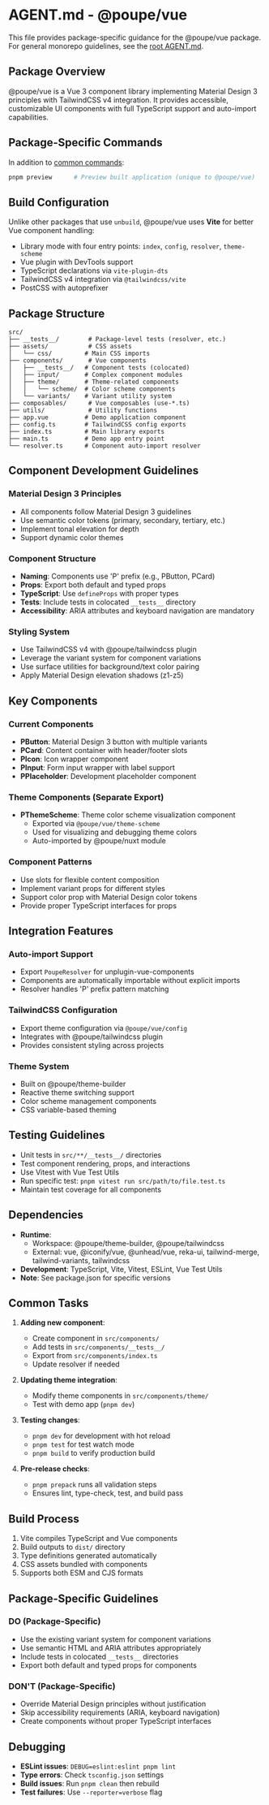 # AGENT.md - @poupe/vue

This file provides package-specific guidance for the @poupe/vue package.
For general monorepo guidelines, see the [root AGENT.md](../../AGENT.md).

## Package Overview

@poupe/vue is a Vue 3 component library implementing Material Design 3
principles with TailwindCSS v4 integration. It provides accessible,
customizable UI components with full TypeScript support and auto-import
capabilities.

## Package-Specific Commands

In addition to [common commands](../../AGENT.md#common-commands-all-packages):

```bash
pnpm preview      # Preview built application (unique to @poupe/vue)
```

## Build Configuration

Unlike other packages that use `unbuild`, @poupe/vue uses **Vite** for
better Vue component handling:
- Library mode with four entry points: `index`, `config`, `resolver`, `theme-scheme`
- Vue plugin with DevTools support
- TypeScript declarations via `vite-plugin-dts`
- TailwindCSS v4 integration via `@tailwindcss/vite`
- PostCSS with autoprefixer

## Package Structure

```text
src/
├── __tests__/        # Package-level tests (resolver, etc.)
├── assets/           # CSS assets
│   └── css/         # Main CSS imports
├── components/       # Vue components
│   ├── __tests__/   # Component tests (colocated)
│   ├── input/       # Complex component modules
│   ├── theme/       # Theme-related components
│   │   └── scheme/  # Color scheme components
│   └── variants/    # Variant utility system
├── composables/      # Vue composables (use-*.ts)
├── utils/            # Utility functions
├── app.vue          # Demo application component
├── config.ts        # TailwindCSS config exports
├── index.ts         # Main library exports
├── main.ts          # Demo app entry point
└── resolver.ts      # Component auto-import resolver
```

## Component Development Guidelines

### Material Design 3 Principles
- All components follow Material Design 3 guidelines
- Use semantic color tokens (primary, secondary, tertiary, etc.)
- Implement tonal elevation for depth
- Support dynamic color themes

### Component Structure
- **Naming**: Components use 'P' prefix (e.g., PButton, PCard)
- **Props**: Export both default and typed props
- **TypeScript**: Use `defineProps` with proper types
- **Tests**: Include tests in colocated `__tests__` directory
- **Accessibility**: ARIA attributes and keyboard navigation are
  mandatory

### Styling System
- Use TailwindCSS v4 with @poupe/tailwindcss plugin
- Leverage the variant system for component variations
- Use surface utilities for background/text color pairing
- Apply Material Design elevation shadows (z1-z5)

## Key Components

### Current Components
- **PButton**: Material Design 3 button with multiple variants
- **PCard**: Content container with header/footer slots
- **PIcon**: Icon wrapper component
- **PInput**: Form input wrapper with label support
- **PPlaceholder**: Development placeholder component

### Theme Components (Separate Export)
- **PThemeScheme**: Theme color scheme visualization component
  - Exported via `@poupe/vue/theme-scheme`
  - Used for visualizing and debugging theme colors
  - Auto-imported by @poupe/nuxt module

### Component Patterns
- Use slots for flexible content composition
- Implement variant props for different styles
- Support color prop with Material Design color tokens
- Provide proper TypeScript interfaces for props

## Integration Features

### Auto-import Support
- Export `PoupeResolver` for unplugin-vue-components
- Components are automatically importable without explicit
  imports
- Resolver handles 'P' prefix pattern matching

### TailwindCSS Configuration
- Export theme configuration via `@poupe/vue/config`
- Integrates with @poupe/tailwindcss plugin
- Provides consistent styling across projects

### Theme System
- Built on @poupe/theme-builder
- Reactive theme switching support
- Color scheme management components
- CSS variable-based theming

## Testing Guidelines

- Unit tests in `src/**/__tests__/` directories
- Test component rendering, props, and interactions
- Use Vitest with Vue Test Utils
- Run specific test: `pnpm vitest run src/path/to/file.test.ts`
- Maintain test coverage for all components

## Dependencies

- **Runtime**: 
  - Workspace: @poupe/theme-builder, @poupe/tailwindcss
  - External: vue, @iconify/vue, @unhead/vue, reka-ui, tailwind-merge, tailwind-variants, tailwindcss
- **Development**: TypeScript, Vite, Vitest, ESLint, Vue Test Utils
- **Note**: See package.json for specific versions

## Common Tasks

1. **Adding new component**:
   - Create component in `src/components/`
   - Add tests in `src/components/__tests__/`
   - Export from `src/components/index.ts`
   - Update resolver if needed

2. **Updating theme integration**:
   - Modify theme components in `src/components/theme/`
   - Test with demo app (`pnpm dev`)

3. **Testing changes**:
   - `pnpm dev` for development with hot reload
   - `pnpm test` for test watch mode
   - `pnpm build` to verify production build

4. **Pre-release checks**:
   - `pnpm prepack` runs all validation steps
   - Ensures lint, type-check, test, and build pass

## Build Process

1. Vite compiles TypeScript and Vue components
2. Build outputs to `dist/` directory
3. Type definitions generated automatically
4. CSS assets bundled with components
5. Supports both ESM and CJS formats

## Package-Specific Guidelines

### DO (Package-Specific)
- Use the existing variant system for component variations
- Use semantic HTML and ARIA attributes appropriately
- Include tests in colocated `__tests__` directories
- Export both default and typed props for components

### DON'T (Package-Specific)
- Override Material Design principles without justification
- Skip accessibility requirements (ARIA, keyboard navigation)
- Create components without proper TypeScript interfaces

## Debugging

- **ESLint issues**: `DEBUG=eslint:eslint pnpm lint`
- **Type errors**: Check `tsconfig.json` settings
- **Build issues**: Run `pnpm clean` then rebuild
- **Test failures**: Use `--reporter=verbose` flag


